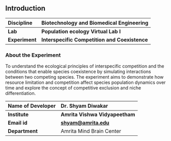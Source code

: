 
## Introduction


<b>Discipline | <b>Biotechnology and Biomedical Engineering
:--|:--|
<b> Lab | <b>Population ecology Virtual Lab I 
<b> Experiment|     <b> Interspecific Competition and Coexistence


### About the Experiment 

To understand the ecological principles of interspecific competition and the conditions that enable species coexistence by simulating interactions between two competing species. The experiment aims to demonstrate how resource limitation and competition affect species population dynamics over time and explore the concept of competitive exclusion and niche differentiation.

<b>Name of Developer | <b> Dr. Shyam Diwakar 
:--|:--|
<b> Institute | <b>  Amrita Vishwa Vidyapeetham
<b> Email id|     <b>  shyam@amrita.edu
<b> Department |  Amrita Mind Brain Center

